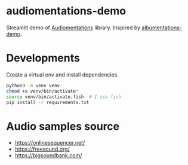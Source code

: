 # audiomentations-demo
Streamlit demo of [Audiomentations](https://github.com/iver56/audiomentations) library. Inspired by [albumentations-demo](https://github.com/IliaLarchenko/albumentations-demo).

# Developments
Create a virtual env and install dependencies.
```sh
python3 -m venv venv
chmod +x venv/bin/activate*
source venv/bin/activate.fish  # I use fish
pip install -r requirements.txt
```

# Audio samples source
* https://onlinesequencer.net/
* https://freesound.org/
* https://bigsoundbank.com/
